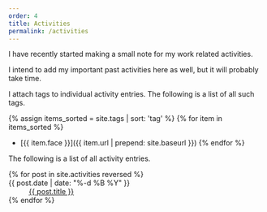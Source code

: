 ```yaml
---
order: 4
title: Activities
permalink: /activities
---
```


I have recently started making a small note for my work related activities.

I intend to add my important past activities here as well, but it will probably take time.

I attach tags to individual activity entries. The following is a list of all such tags.

{% assign items_sorted = site.tags | sort: 'tag' %}
{% for item in items_sorted %}
- [{{ item.face }}]({{ item.url | prepend: site.baseurl }})
{% endfor %}

The following is a list of all activity entries.

<dl class="dl-horizontal">
{% for post in site.activities reversed %}
<dt>{{ post.date | date: "%-d %B %Y" }}</dt>
<dd><a href="{{ post.url }}">{{ post.title }}</a></dd>
{% endfor %}
</dl>

